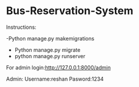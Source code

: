 # Bus-Reservation-System
Instructions:

-Python manage.py makemigrations
- Python manage.py migrate
- python manage.py runserver

For admin login:http://127.0.0.1:8000/admin

Admin:
Username:reshan
Pasword:1234
